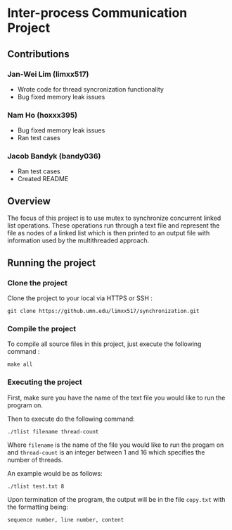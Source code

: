 # Inter-process Communication Project
## Contributions
### Jan-Wei Lim (limxx517)
- Wrote code for thread syncronization functionality
- Bug fixed memory leak issues

### Nam Ho (hoxxx395)
- Bug fixed memory leak issues
- Ran test cases  

### Jacob Bandyk (bandy036)
- Ran test cases
- Created README


## Overview
The focus of this project is to use mutex to synchronize concurrent linked list operations.  These operations run
through a text file and represent the file as nodes of a linked list which is then printed to an output file with information used by the multithreaded approach.

## Running the project

### Clone the project
Clone the project to your local via HTTPS or SSH :
```
git clone https://github.umn.edu/limxx517/synchronization.git
```

### Compile the project
To compile all source files in this project, just execute the following command :
```
make all
```

### Executing the project

First, make sure you have the name of the text file you would like to run the program on.

Then to execute do the following command:
```
./tlist filename thread-count
```
Where `filename` is the name of the file you would like to run the progam on and `thread-count` is an integer between 1 and 16 which specifies the number of threads.

An example would be as follows:
```
./tlist test.txt 8
```
Upon termination of the program, the output will be in the file `copy.txt` with the formatting being:
```
sequence number, line number, content
```
